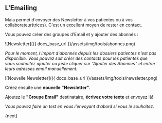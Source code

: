 ## L'Emailing

Maia permet d'envoyer des Newsletter à vos patientes ou à vos collaborateur(trices). C'est un excellent moyen de rester en contact.


Vous pouvez créer des groupes d'Email et y ajouter des abonnés :

![Newsletter]({{ docs_base_url }}/assets/img/tools/abonnes.png)

*Pour le moment, l'import d'abonnés depuis les dossiers patientes n'est pas disponible. Vous pouvez soit créer des contacts pour les patientes que vous souhaitez ajouter ou juste cliquer sur "Ajouter des Abonnés" et entrer leurs adresses email manuellement.*


![Nouvelle Newsletter]({{ docs_base_url }}/assets/img/tools/newsletter.png)

Créez ensuite une **nouvelle "Newsletter"**.

Ajoutez le **"Groupe Email"** destinataire, **écrivez votre texte** et envoyez là!

*Vous pouvez faire un test en vous l'envoyant d'abord si vous le souhaitez.*

{next}
